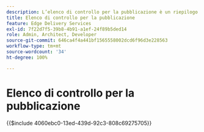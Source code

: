 ```yaml
---
description: L’elenco di controllo per la pubblicazione è un riepilogo delle best practice da prendere in considerare durante il lancio di un sito web. Generalmente questi passaggi sono le pratiche migliori, ma presentano alcuni aspetti specifici di Adobe Experience Manager.
title: Elenco di controllo per la pubblicazione
feature: Edge Delivery Services
exl-id: 7f22d7f5-39b8-4b91-a1ef-24f89b5ded14
role: Admin, Architect, Developer
source-git-commit: 646ca4f4a441bf1565558002dcd6f96d3e228563
workflow-type: tm+mt
source-wordcount: '34'
ht-degree: 100%

---
```


# Elenco di controllo per la pubblicazione

{{$include 4060ebc0-13ed-439d-92c3-808c69275705}}
